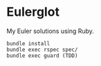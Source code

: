 # Eulerglot

My Euler solutions using Ruby.

	bundle install
	bundle exec rspec spec/
	bundle exec guard (TDD)